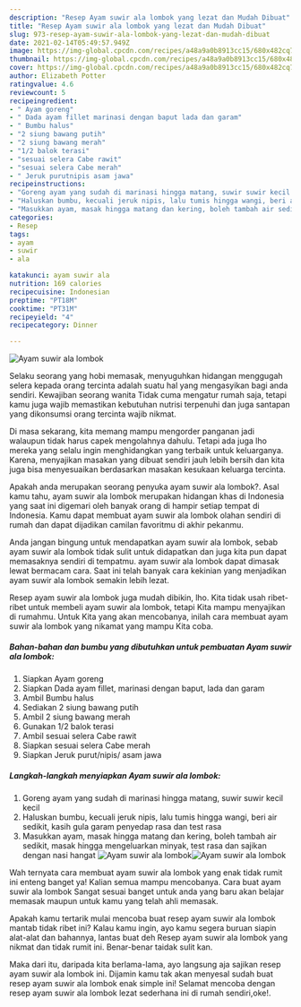 ```yaml
---
description: "Resep Ayam suwir ala lombok yang lezat dan Mudah Dibuat"
title: "Resep Ayam suwir ala lombok yang lezat dan Mudah Dibuat"
slug: 973-resep-ayam-suwir-ala-lombok-yang-lezat-dan-mudah-dibuat
date: 2021-02-14T05:49:57.949Z
image: https://img-global.cpcdn.com/recipes/a48a9a0b8913cc15/680x482cq70/ayam-suwir-ala-lombok-foto-resep-utama.jpg
thumbnail: https://img-global.cpcdn.com/recipes/a48a9a0b8913cc15/680x482cq70/ayam-suwir-ala-lombok-foto-resep-utama.jpg
cover: https://img-global.cpcdn.com/recipes/a48a9a0b8913cc15/680x482cq70/ayam-suwir-ala-lombok-foto-resep-utama.jpg
author: Elizabeth Potter
ratingvalue: 4.6
reviewcount: 5
recipeingredient:
- " Ayam goreng"
- " Dada ayam fillet marinasi dengan baput lada dan garam"
- " Bumbu halus"
- "2 siung bawang putih"
- "2 siung bawang merah"
- "1/2 balok terasi"
- "sesuai selera Cabe rawit"
- "sesuai selera Cabe merah"
- " Jeruk purutnipis asam jawa"
recipeinstructions:
- "Goreng ayam yang sudah di marinasi hingga matang, suwir suwir kecil kecil"
- "Haluskan bumbu, kecuali jeruk nipis, lalu tumis hingga wangi, beri air sedikit, kasih gula garam penyedap rasa dan test rasa"
- "Masukkan ayam, masak hingga matang dan kering, boleh tambah air sedikit, masak hingga mengeluarkan minyak, test rasa dan sajikan dengan nasi hangat"
categories:
- Resep
tags:
- ayam
- suwir
- ala

katakunci: ayam suwir ala 
nutrition: 169 calories
recipecuisine: Indonesian
preptime: "PT18M"
cooktime: "PT31M"
recipeyield: "4"
recipecategory: Dinner

---
```



![Ayam suwir ala lombok](https://img-global.cpcdn.com/recipes/a48a9a0b8913cc15/680x482cq70/ayam-suwir-ala-lombok-foto-resep-utama.jpg)

Selaku seorang yang hobi memasak, menyuguhkan hidangan menggugah selera kepada orang tercinta adalah suatu hal yang mengasyikan bagi anda sendiri. Kewajiban seorang  wanita Tidak cuma mengatur rumah saja, tetapi kamu juga wajib memastikan kebutuhan nutrisi terpenuhi dan juga santapan yang dikonsumsi orang tercinta wajib nikmat.

Di masa  sekarang, kita memang mampu mengorder panganan jadi walaupun tidak harus capek mengolahnya dahulu. Tetapi ada juga lho mereka yang selalu ingin menghidangkan yang terbaik untuk keluarganya. Karena, menyajikan masakan yang dibuat sendiri jauh lebih bersih dan kita juga bisa menyesuaikan berdasarkan masakan kesukaan keluarga tercinta. 



Apakah anda merupakan seorang penyuka ayam suwir ala lombok?. Asal kamu tahu, ayam suwir ala lombok merupakan hidangan khas di Indonesia yang saat ini digemari oleh banyak orang di hampir setiap tempat di Indonesia. Kamu dapat membuat ayam suwir ala lombok olahan sendiri di rumah dan dapat dijadikan camilan favoritmu di akhir pekanmu.

Anda jangan bingung untuk mendapatkan ayam suwir ala lombok, sebab ayam suwir ala lombok tidak sulit untuk didapatkan dan juga kita pun dapat memasaknya sendiri di tempatmu. ayam suwir ala lombok dapat dimasak lewat bermacam cara. Saat ini telah banyak cara kekinian yang menjadikan ayam suwir ala lombok semakin lebih lezat.

Resep ayam suwir ala lombok juga mudah dibikin, lho. Kita tidak usah ribet-ribet untuk membeli ayam suwir ala lombok, tetapi Kita mampu menyajikan di rumahmu. Untuk Kita yang akan mencobanya, inilah cara membuat ayam suwir ala lombok yang nikamat yang mampu Kita coba.

<!--inarticleads1-->

##### Bahan-bahan dan bumbu yang dibutuhkan untuk pembuatan Ayam suwir ala lombok:

1. Siapkan  Ayam goreng
1. Siapkan  Dada ayam fillet, marinasi dengan baput, lada dan garam
1. Ambil  Bumbu halus
1. Sediakan 2 siung bawang putih
1. Ambil 2 siung bawang merah
1. Gunakan 1/2 balok terasi
1. Ambil sesuai selera Cabe rawit
1. Siapkan sesuai selera Cabe merah
1. Siapkan  Jeruk purut/nipis/ asam jawa




<!--inarticleads2-->

##### Langkah-langkah menyiapkan Ayam suwir ala lombok:

1. Goreng ayam yang sudah di marinasi hingga matang, suwir suwir kecil kecil
1. Haluskan bumbu, kecuali jeruk nipis, lalu tumis hingga wangi, beri air sedikit, kasih gula garam penyedap rasa dan test rasa
1. Masukkan ayam, masak hingga matang dan kering, boleh tambah air sedikit, masak hingga mengeluarkan minyak, test rasa dan sajikan dengan nasi hangat
<img src="https://img-global.cpcdn.com/steps/99d5d36b447d22ac/160x128cq70/ayam-suwir-ala-lombok-langkah-memasak-3-foto.jpg" alt="Ayam suwir ala lombok"><img src="https://img-global.cpcdn.com/steps/67d9cb7947e2d010/160x128cq70/ayam-suwir-ala-lombok-langkah-memasak-3-foto.jpg" alt="Ayam suwir ala lombok">



Wah ternyata cara membuat ayam suwir ala lombok yang enak tidak rumit ini enteng banget ya! Kalian semua mampu mencobanya. Cara buat ayam suwir ala lombok Sangat sesuai banget untuk anda yang baru akan belajar memasak maupun untuk kamu yang telah ahli memasak.

Apakah kamu tertarik mulai mencoba buat resep ayam suwir ala lombok mantab tidak ribet ini? Kalau kamu ingin, ayo kamu segera buruan siapin alat-alat dan bahannya, lantas buat deh Resep ayam suwir ala lombok yang nikmat dan tidak rumit ini. Benar-benar taidak sulit kan. 

Maka dari itu, daripada kita berlama-lama, ayo langsung aja sajikan resep ayam suwir ala lombok ini. Dijamin kamu tak akan menyesal sudah buat resep ayam suwir ala lombok enak simple ini! Selamat mencoba dengan resep ayam suwir ala lombok lezat sederhana ini di rumah sendiri,oke!.

